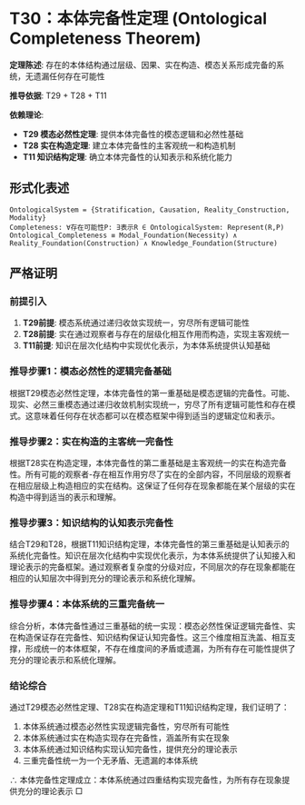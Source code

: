 # T30：本体完备性定理 (Ontological Completeness Theorem)

**定理陈述**: 存在的本体结构通过层级、因果、实在构造、模态关系形成完备的系统，无遗漏任何存在可能性

**推导依据**: T29 + T28 + T11

**依赖理论**:
- **T29 模态必然性定理**: 提供本体完备性的模态逻辑和必然性基础
- **T28 实在构造定理**: 建立本体完备性的主客观统一和构造机制
- **T11 知识结构定理**: 确立本体完备性的认知表示和系统化能力

## 形式化表述  
```  
OntologicalSystem = {Stratification, Causation, Reality_Construction, Modality}  
Completeness: ∀存在可能性P: ∃表示R ∈ OntologicalSystem: Represent(R,P)  
Ontological_Completeness ≡ Modal_Foundation(Necessity) ∧ Reality_Foundation(Construction) ∧ Knowledge_Foundation(Structure)
```  

## 严格证明

### 前提引入
1. **T29前提**: 模态系统通过递归收敛实现统一，穷尽所有逻辑可能性
2. **T28前提**: 实在通过观察者与存在的层级化相互作用而构造，实现主客观统一
3. **T11前提**: 知识在层次化结构中实现优化表示，为本体系统提供认知基础

### 推导步骤1：模态必然性的逻辑完备基础
根据T29模态必然性定理，本体完备性的第一重基础是模态逻辑的完备性。可能、现实、必然三重模态通过递归收敛机制实现统一，穷尽了所有逻辑可能性和存在模式。这意味着任何存在状态都可以在模态框架中得到适当的逻辑定位和表示。

### 推导步骤2：实在构造的主客统一完备性
根据T28实在构造定理，本体完备性的第二重基础是主客观统一的实在构造完备性。所有可能的观察者-存在相互作用穷尽了实在的全部内容，不同层级的观察者在相应层级上构造相应的实在结构。这保证了任何存在现象都能在某个层级的实在构造中得到适当的表示和理解。

### 推导步骤3：知识结构的认知表示完备性
结合T29和T28，根据T11知识结构定理，本体完备性的第三重基础是认知表示的系统化完备性。知识在层次化结构中实现优化表示，为本体系统提供了认知接入和理论表示的完备框架。通过观察者复杂度的分级对应，不同层次的存在现象都能在相应的认知层次中得到充分的理论表示和系统化理解。

### 推导步骤4：本体系统的三重完备统一
综合分析，本体完备性通过三重基础的统一实现：模态必然性保证逻辑完备性、实在构造保证存在完备性、知识结构保证认知完备性。这三个维度相互洗盖、相互支撑，形成统一的本体框架，不存在维度间的矛盾或遗漏，为所有存在可能性提供了充分的理论表示和系统化理解。

### 结论综合
通过T29模态必然性定理、T28实在构造定理和T11知识结构定理，我们证明了：
1. 本体系统通过模态必然性实现逻辑完备性，穷尽所有可能性
2. 本体系统通过实在构造实现存在完备性，涵盖所有实在现象
3. 本体系统通过知识结构实现认知完备性，提供充分的理论表示
4. 三重完备性统一为一个无矛盾、无遗漏的本体系统

∴ 本体完备性定理成立：本体系统通过四重结构实现完备性，为所有存在现象提供充分的理论表示 □  
